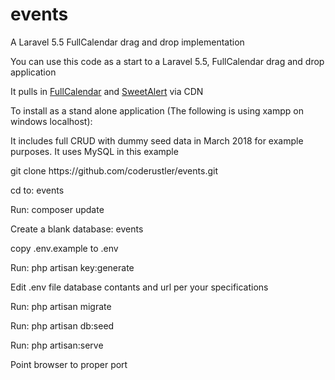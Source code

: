 # events
A Laravel 5.5 FullCalendar drag and drop implementation

<p>You can use this code as a start to a Laravel 5.5, FullCalendar drag and drop application</p>
<p>It pulls in <a href="https://fullcalendar.io/">FullCalendar</a> and <a href="https://github.com/t4t5/sweetalert">SweetAlert</a> via CDN</p>
<p>To install as a stand alone application (The following is using xampp on windows localhost):</p>
<p>It includes full CRUD with dummy seed data in March 2018 for example purposes. It uses MySQL in this example</p>

<p>git clone https://github.com/coderustler/events.git</p>
<p>cd to: events</p>
<p>Run: composer update</p>
<p>Create a blank database: events</p>
<p>copy .env.example  to  .env</p>
<p>Run: php artisan key:generate</p>
<p>Edit .env file database contants and url per your specifications</p>
<p>Run: php artisan migrate</p>
<p>Run: php artisan db:seed</p>
<p>Run: php artisan:serve</p>
<p>Point browser to proper port</p>




